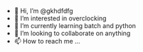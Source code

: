 - 👋 Hi, I’m @gkhdfdfg
- 👀 I’m interested in overclocking
- 🌱 I’m currently learning batch and python
- 💞️ I’m looking to collaborate on anything
- 📫 How to reach me ...

<!---
gkhdfdfg/gkhdfdfg is a ✨ special ✨ repository because its `README.md` (this file) appears on your GitHub profile.
You can click the Preview link to take a look at your changes.
--->
